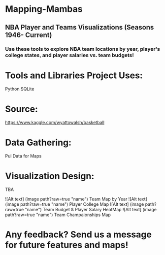 # Mapping-Mambas

## NBA Player and Teams Visualizations (Seasons 1946- Current)

### Use these tools to explore NBA team locations by year, player's college states, and player salaries vs. team budgets!


# Tools and Libraries Project Uses:
Python
SQLite

# Source:
https://www.kaggle.com/wyattowalsh/basketball

# Data Gathering:
Pul Data for Maps

# Visualization Design:
TBA

![Alt text] (image path?raw=true "name") Team Map by Year
![Alt text] (image path?raw=true "name") Player College Map
![Alt text] (image path?raw=true "name") Team Budget & Player Salary HeatMap
![Alt text] (image path?raw=true "name") Team Champaionships Map

# Any feedback? Send us a message for future features and maps!

